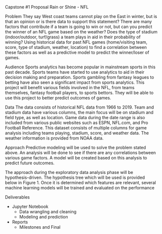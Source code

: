﻿Capstone #1 Proposal
Rain or Shine - NFL


Problem
They say West coast teams cannot play on the East in winter, but is that an opinion or is there data to support this statement? There are many factors that contribute if a team is going to win or not, but can you predict the winner of an NFL game based on the weather? Does the type of stadium (indoor/outdoor, turf/grass) a team plays in aid in their probability of winning?  Using historical data for past NFL games (home/visiting team, score, type of stadium, weather, location) to find a correlation between these factors as well as a predictive model to predict the winner/loser of games.


Audience
Sports analytics has become popular in mainstream sports in this past decade. Sports teams have started to use analytics to aid in their decision making and preparation. Sports gambling from fantasy leagues to betting have also seen a significant impact from sports analytics. This project will benefit various fields involved in the NFL, from teams themselves, fantasy football players, to sports bettors. They will be able to use this project to better predict outcomes of games.


Data
The data consists of historical NFL data from 1966 to 2019. Team and stadium data have various columns, the main focus will be on stadium and field type, as well as location. Game data during the date range is also included from various public websites such as ESPN, NFL.com, and Pro Football Reference. This dataset consists of multiple columns for game analysis including teams playing, stadium, score, and weather data. The weather information is provided from NOAA data. 


Approach
Predictive modeling will be used to solve the problem stated above. An analysis will be done to see if there are any correlations between various game factors. A model will be created based on this analysis to predict future outcomes. 


The approach during the exploratory data analysis phase will be hypothesis-driven.  The hypothesis tree which will be used is provided below in Figure 1. Once it is determined which features are relevant, several machine learning models will be trained and evaluated on the performance


Deliverables 
* Jupyter Notebook
   * Data wrangling and cleaning
   * Modeling and prediction
* Reports
   * Milestones and Final